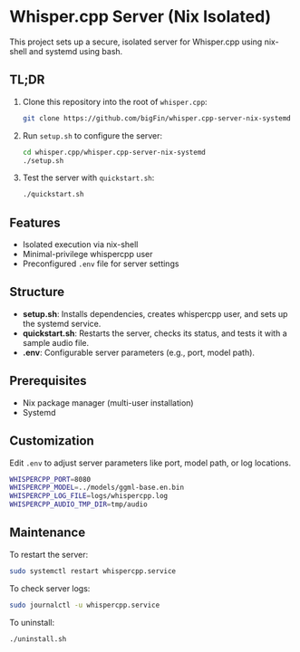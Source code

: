 # Whisper.cpp Server (Nix Isolated)
This project sets up a secure, isolated server for Whisper.cpp using nix-shell and systemd using bash. 

## TL;DR


1. Clone this repository into the root of `whisper.cpp`:

   ```bash
   git clone https://github.com/bigFin/whisper.cpp-server-nix-systemd
   ```

2. Run `setup.sh` to configure the server:

   ```bash
   cd whisper.cpp/whisper.cpp-server-nix-systemd
   ./setup.sh
   ```

3. Test the server with `quickstart.sh`:

   ```bash
   ./quickstart.sh
   ```


## Features

- Isolated execution via nix-shell
- Minimal-privilege whispercpp user
- Preconfigured `.env` file for server settings

## Structure

- **setup.sh**: Installs dependencies, creates whispercpp user, and sets up the systemd service.
- **quickstart.sh**: Restarts the server, checks its status, and tests it with a sample audio file.
- **.env**: Configurable server parameters (e.g., port, model path).

## Prerequisites

- Nix package manager (multi-user installation)
- Systemd

## Customization

Edit `.env` to adjust server parameters like port, model path, or log locations.

```bash
WHISPERCPP_PORT=8080
WHISPERCPP_MODEL=../models/ggml-base.en.bin
WHISPERCPP_LOG_FILE=logs/whispercpp.log
WHISPERCPP_AUDIO_TMP_DIR=tmp/audio
```

## Maintenance

To restart the server:

```bash
sudo systemctl restart whispercpp.service
```

To check server logs:

```bash
sudo journalctl -u whispercpp.service
```

To uninstall:

```bash
./uninstall.sh
```
